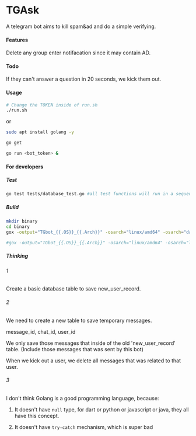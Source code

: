 # TGAsk

A telegram bot aims to kill spam&ad and do a simple verifying.

#### Features

Delete any group enter notifacation since it may contain AD.

#### Todo

If they can't answer a question in 20 seconds, we kick them out.

#### Usage

```bash
# Change the TOKEN inside of run.sh
./run.sh
```

or

```bash
sudo apt install golang -y

go get

go run <bot_token> &
```

#### For developers

##### Test

```bash
go test tests/database_test.go #all test functions will run in a sequence way
```

##### Build

```bash
mkdir binary
cd binary
gox -output="TGbot_{{.OS}}_{{.Arch}}" -osarch="linux/amd64" -osarch="darwin/arm64" ../

#gox -output="TGbot_{{.OS}}_{{.Arch}}" -osarch="linux/amd64" -osarch="linux/arm64" -osarch="windows/amd64" -osarch="windows/386" ../
```

##### Thinking

###### 1

Create a basic database table to save new_user_record.

###### 2

We need to create a new table to save temporary messages.

message_id, chat_id, user_id

We only save those messages that inside of the old 'new_user_record' table. (Include those messages that was sent by this bot)

When we kick out a user, we delete all messages that was related to that user.

###### 3

I don't think Golang is a good programming language, because:

1. It doesn't have `null` type, for dart or python or javascript or java, they all have this concept.

2. It doesn't have `try-catch` mechanism, which is super bad
